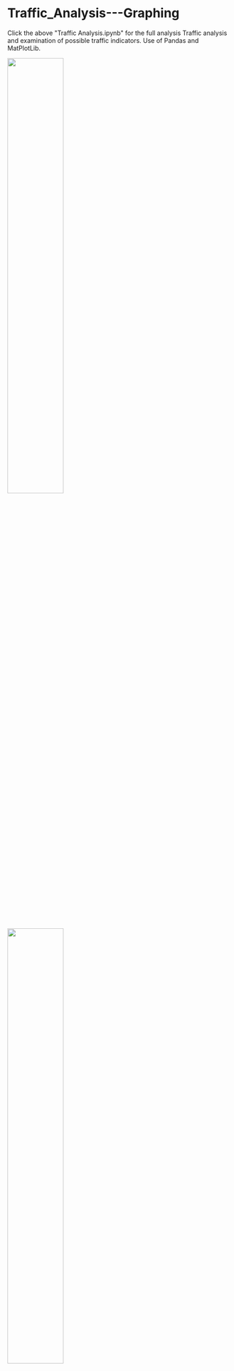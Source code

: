 # Traffic_Analysis---Graphing
Click the above "Traffic Analysis.ipynb" for the full analysis
Traffic analysis and examination of possible traffic indicators. Use of Pandas and MatPlotLib.

<img src="https://user-images.githubusercontent.com/90579801/136489512-643c8f03-b74c-43de-998a-086b515f9f9b.png" width=50% height=50%>
<img src="https://user-images.githubusercontent.com/90579801/136489947-f2a9e873-000f-41f3-a8d5-a3ffdb2721a3.png" width=50% height=50%>


